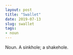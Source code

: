 ```yaml
---
layout: post
title: "Swallet"
date: 2019-07-13
slug: swallet
tags:
- noun
---
```


Noun. A sinkhole; a shakehole.
